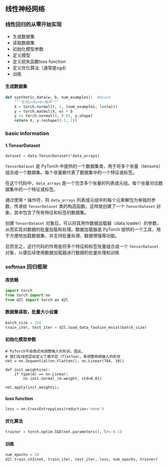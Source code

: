 ## 线性神经网络

### 线性回归的从零开始实现

- 生成数据集
- 读取数据集
- 初始化模型参数
- 定义模型
- 定义损失函数loss function
- 定义优化算法（通常是sgd）
- 训练

#### 生成数据集

```python
def synthetic_data(w, b, num_examples):  #@save
    """生成y=Xw+b+噪声"""
    X = torch.normal(0, 1, (num_examples, len(w)))
    y = torch.matmul(X, w) + b
    y += torch.normal(0, 0.01, y.shape)
    return X, y.reshape((-1, 1))
```

### basic information

#### 1.TensorDataset

```python
dataset = data.TensorDataset(*data_arrays)
```



`TensorDataset` 是 PyTorch 中提供的一个数据集类，用于将多个张量（tensors）组合成一个数据集。每个张量都代表了数据集中的一个特征或标签。

在这个代码中，`data_arrays` 是一个包含多个张量的列表或元组。每个张量对应数据集中的一个特征或标签。

通过使用 `*` 操作符，将 `data_arrays` 列表或元组中的每个元素解包为单独的参数，传递给 `TensorDataset` 类的构造函数。这样就创建了一个 `TensorDataset` 对象，其中包含了所有特征和标签的数据集。

创建 `TensorDataset` 对象后，可以将其用作数据加载器（data loader）的参数，从而实现对数据的批量加载和处理。数据加载器是 PyTorch 提供的一个工具，用于方便地加载数据集，并支持批量处理、数据增强等功能。

总而言之，这行代码的作用是将多个特征和标签张量组合成一个 `TensorDataset` 对象，以便后续使用数据加载器进行数据的批量处理和训练

### softmax 回归框架

#### 库依赖

```python
import torch
from torch import nn
from d2l import torch as d2l
```

#### 数据集读取，批量大小设置

```python
batch_size = 256
train_iter, test_iter = d2l.load_data_fashion_mnist(batch_size)
```

#### 初始化模型参数

```
# PyTorch不会隐式地调整输入的形状。因此，
# 我们在线性层前定义了展平层（flatten），来调整网络输入的形状
net = nn.Sequential(nn.Flatten(), nn.Linear(784, 10))

def init_weights(m):
    if type(m) == nn.Linear:
        nn.init.normal_(m.weight, std=0.01)

net.apply(init_weights);
```

#### loss function

```python
loss = nn.CrossEntropyLoss(reduction='none')
```

#### 优化算法

```python
trainer = torch.optim.SGD(net.parameters(), lr=-0.1)
```

#### 训练

```python
num_epochs = 10
d2l.train_ch3(net, train_iter, test_iter, loss, num_epochs, trainer)
```

